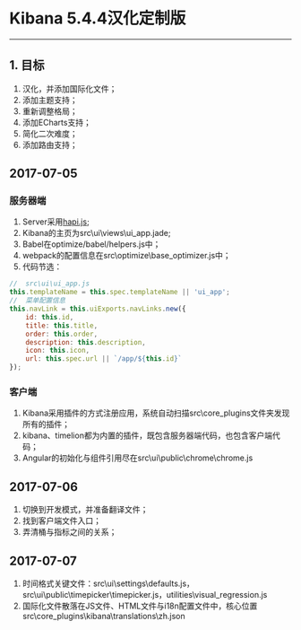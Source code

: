 # Kibana 5.4.4汉化定制版
----------------------

## 1. 目标
1. 汉化，并添加国际化文件；
2. 添加主题支持；
3. 重新调整格局；
4. 添加ECharts支持；
5. 简化二次难度；
6. 添加路由支持；

## 2017-07-05
### 服务器端
1. Server采用[hapi.js](https://hapijs.com/);
2. Kibana的主页为src\ui\views\ui_app.jade;
3. Babel在optimize/babel/helpers.js中；
4. webpack的配置信息在src\optimize\base_optimizer.js中；
5. 代码节选：
```javascript
//  src\ui\ui_app.js
this.templateName = this.spec.templateName || 'ui_app';
//  菜单配置信息
this.navLink = this.uiExports.navLinks.new({
    id: this.id,
    title: this.title,
    order: this.order,
    description: this.description,
    icon: this.icon,
    url: this.spec.url || `/app/${this.id}`
});
```
### 客户端
1. Kibana采用插件的方式注册应用，系统自动扫描src\core_plugins文件夹发现所有的插件；
2. kibana、timelion都为内置的插件，既包含服务器端代码，也包含客户端代码；
3. Angular的初始化与组件引用尽在src\ui\public\chrome\chrome.js


## 2017-07-06
1. 切换到开发模式，并准备翻译文件；
2. 找到客户端文件入口；
3. 弄清桶与指标之间的关系；

## 2017-07-07
1. 时间格式关键文件：src\ui\settings\defaults.js，src\ui\public\timepicker\timepicker.js，utilities\visual_regression.js
2. 国际化文件散落在JS文件、HTML文件与i18n配置文件中，核心位置src\core_plugins\kibana\translations\zh.json
